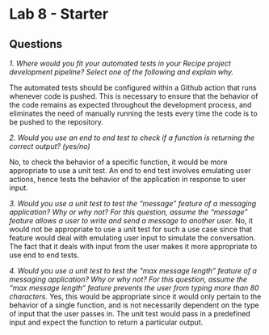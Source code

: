 # Lab 8 - Starter

## Questions
*1. Where would you fit your automated tests in your Recipe project development pipeline? Select one of the following and explain why.*

The automated tests should be configured within a Github action that runs whenever code is pushed. This is necessary to ensure that the behavior of the code remains as expected throughout the development process, and eliminates the need of manually running the tests every time the code is to be pushed to the repository.

*2. Would you use an end to end test to check if a function is returning the correct output? (yes/no)*

No, to check the behavior of a specific function, it would be more appropriate to use a unit test. An end to end test involves emulating user actions, hence tests the behavior of the application in response to user input.

*3. Would you use a unit test to test the “message” feature of a messaging application? Why or why not? For this question, assume the “message” feature allows a user to write and send a message to another user.*
No, it would not be appropriate to use a unit test for such a use case since that feature would deal with emulating user input to simulate the conversation. The fact that it deals with input from the user makes it more appropriate to use end to end tests.

*4. Would you use a unit test to test the “max message length” feature of a messaging application? Why or why not? For this question, assume the “max message length” feature prevents the user from typing more than 80 characters.*
Yes, this would be appropriate since it would only pertain to the behavior of a single function, and is not necessarily dependent on the type of input that the user passes in. The unit test would pass in a predefined input and expect the function to return a particular output.